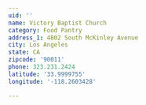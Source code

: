 ```yaml
---
uid: ''
name: Victory Baptist Church
category: Food Pantry
address_1: 4802 South McKinley Avenue
city: Los Angeles
state: CA
zipcode: '90011'
phone: 323.231.2424
latitude: '33.9999755'
longitude: '-118.2603428'

---
```

